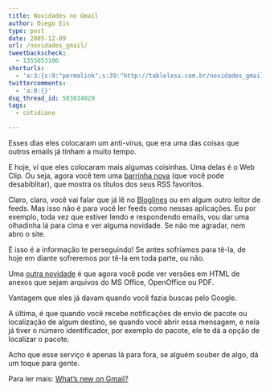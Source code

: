 ```yaml
---
title: Novidades no Gmail
author: Diego Eis
type: post
date: 2005-12-09
url: /novidades_gmail/
tweetbackscheck:
  - 1355053106
shorturls:
  - 'a:3:{s:9:"permalink";s:39:"http://tableless.com.br/novidades_gmail";s:7:"tinyurl";s:26:"http://tinyurl.com/44h4jys";s:4:"isgd";s:19:"http://is.gd/hkRf08";}'
twittercomments:
  - 'a:0:{}'
dsq_thread_id: 503034029
tags:
  - cotidiano

---
```

Esses dias eles colocaram um anti-virus, que era uma das coisas que outros emails já tinham a muito tempo. 
  
E hoje, vi que eles colocaram mais algumas coisinhas. Uma delas é o Web Clip. Ou seja, agora você tem uma [barrinha nova][1] (que você pode desabiblitar), que mostra os títulos dos seus RSS favoritos. 

Claro, claro, você vai falar que já lê no [Bloglines][2] ou em algum outro leitor de feeds. Mas isso não é para você ler feeds como nessas aplicações. Eu por exemplo, toda vez que estiver lendo e respondendo emails, vou dar uma olhadinha lá para cima e ver alguma novidade. Se não me agradar, nem abro o site. 

E isso é a informação te perseguindo! Se antes sofríamos para tê-la, de hoje em diante sofreremos por tê-la em toda parte, ou não. 

Uma [outra novidade][3] é que agora você pode ver versões em HTML de anexos que sejam arquivos do MS Office, OpenOffice ou PDF.
  
Vantagem que eles já davam quando você fazia buscas pelo Google. 

A última, é que quando você recebe notificações de envio de pacote ou localização de algum destino, se quando você abrir essa mensagem, e nela já tiver o número identificador, por exemplo do pacote, ele te dá a opção de localizar o pacote.
  
Acho que esse serviço é apenas lá para fora, se alguém souber de algo, dá um toque para gente. 

Para ler mais: [What&#8217;s new on Gmail?][1]

 [1]: https://mail.google.com/mail/help/about_whatsnew.html
 [2]: http://www.bloglines.com/
 [3]: http://mail.google.com/support/bin/answer.py?answer=30719